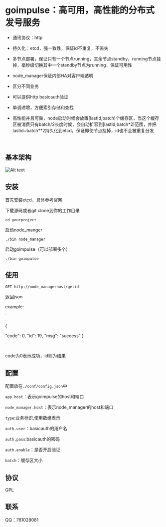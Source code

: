 # goimpulse：高可用，高性能的分布式发号服务

* 通讯协议：http

* 持久化：etcd，强一致性，保证id不重复，不丢失

* 多节点部署，保证只有一个节点running，其余节点standby，running节点挂掉，毫秒级切换其中一个standby节点为running，保证可用性

* node_manager保证内部HA对客户端透明

* 区分不同业务

* 可以提供http basicauth验证

* 单调递增，方便索引存储和查找

* 高性能并且可靠，node启动时候会放置[lastId,batch)个缓存区，当这个缓存区被消费只有batch/2长度时候，会自动扩容到[lastId,batch*2)范围，并把lastid+batch**2持久化到etcd，保证即使节点挂掉，id也不会被重复分发

  ​

## 基本架构

![Alt text](http://static.qiziwang.net/9C91454D-3514-428D-AF5A-55F1E181450C.png)

## 安装

首先安装etcd，具体参考官网

下载源码或者git clone到你的工作目录

`cd yourproject`

启动node_manger

```./bin node_manager```

启动goimpulse（可以部署多个）

`./bin goimpulse`

## 使用

`GET http://node_managerhost/getid`

返回json 

example:

`

 {

 "code": 0,
  "id": 19,
  "msg": "success"
}

`

code为0表示成功，id则为结果

## 配置

配置放在`./conf/config.json`中

`app.host`：表示goimpulse的host和端口

`node_manager.host`：表示node_manager的host和端口

`type`:业务标识,使用数组表示

`auth.user`：basicauth的用户名

`auth.pass`:basicauth的密码

`auth.enable`：是否开启验证

`batch`：缓存区大小

## 协议

GPL

## 联系

QQ：781028081

